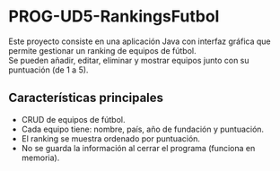 # PROG-UD5-RankingsFutbol

Este proyecto consiste en una aplicación Java con interfaz gráfica que permite gestionar un ranking de equipos de fútbol.  
Se pueden añadir, editar, eliminar y mostrar equipos junto con su puntuación (de 1 a 5).

## Características principales

- CRUD de equipos de fútbol.
- Cada equipo tiene: nombre, país, año de fundación y puntuación.
- El ranking se muestra ordenado por puntuación.
- No se guarda la información al cerrar el programa (funciona en memoria).
